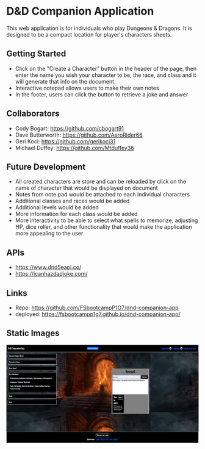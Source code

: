 # D&D Companion Application
This web application is for individuals who play Dungeons & Dragons. It is designed to be a compact location for player's characters sheets. 

## Getting Started
* Click on the "Create a Character" button in the header of the page, then enter the name you wish your character to be, the race, and class and it will generate that info on the document. 
* Interactive notepad allows users to make their own notes
* In the footer, users can click the button to retrieve a joke and answer

## Collaborators
* Cody Bogart: https://github.com/cbogart91
* Dave Butterworth: https://github.com/AeroRider66
* Geri Koci: https://github.com/gerikoci31
* Michael Duffey: https://github.com/Mtduffey36

## Future Development
* All created characters are store and can be reloaded by click on the name of character that would be displayed on document
* Notes from note pad would be attached to each individual characters
* Additional classes and races would be added
* Additional levels would be added
* More information for each class would be added
* More interactivity to be able to select what spells to memorize, adjusting HP, dice roller, and other functionality that would make the application more appealing to the user

## APIs
* https://www.dnd5eapi.co/
* https://icanhazdadjoke.com/

## Links
* Repo: https://github.com/FSbootcampP1G7/dnd-companion-app
* deployed: https://fsbootcampp1g7.github.io/dnd-companion-app/

## Static Images

![D&D Companion App!](/assets/images/dnd-app2.PNG "Screen-Shot of DnD page")

<!-- TODO: Get updated static image after last merge -->
